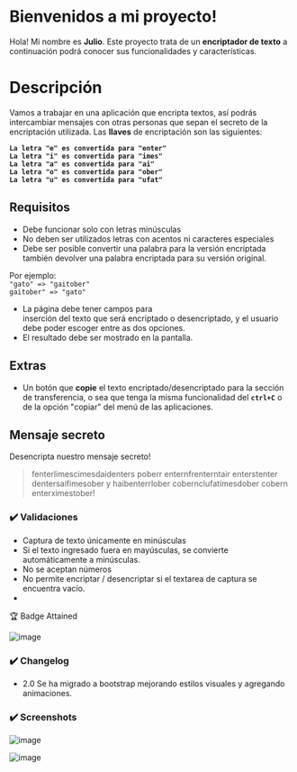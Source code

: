 # Bienvenidos a mi proyecto!

Hola! Mi nombre es **Julio**. Este proyecto trata de un **encriptador de texto** a continuación podrá conocer sus funcionalidades y características.


# Descripción

Vamos a trabajar en una aplicación que encripta textos, así podrás intercambiar mensajes con otras personas que sepan el secreto de la encriptación utilizada. Las **llaves** de encriptación son las siguientes:

**`La letra "e" es convertida para "enter"`  
`La letra "i" es convertida para "imes"`  
`La letra "a" es convertida para "ai"`  
`La letra "o" es convertida para "ober"`  
`La letra "u" es convertida para "ufat"`**

## Requisitos

- Debe funcionar solo con letras minúsculas  
- No deben ser utilizados letras con acentos ni caracteres especiales  
- Debe ser posible convertir una palabra para la versión encriptada también devolver una palabra encriptada para su versión original.

Por ejemplo:  
`"gato" => "gaitober"`  
`gaitober" => "gato"`

-   La página debe tener campos para  
    inserción del texto que será encriptado o desencriptado, y el usuario debe poder escoger entre as dos opciones.
-   El resultado debe ser mostrado en la pantalla.

## Extras

- Un botón que **copie** el texto encriptado/desencriptado para la sección de transferencia, o sea que tenga la misma funcionalidad del **`ctrl+C`** o de la opción "copiar" del menú de las aplicaciones.

## Mensaje secreto

Desencripta nuestro mensaje secreto!

> fenterlimescimesdaidenters poberr enternfrenterntair enterstenter
> dentersaifimesober y haibenterrlober cobernclufatimesdober cobern
> enterximestober!

### ✔️  Validaciones

-   Captura de texto únicamente en minúsculas
-   Si el texto ingresado fuera en mayúsculas, se convierte automáticamente a minúsculas.
-   No se aceptan números
-   No permite encriptar / desencriptar si el textarea de captura se encuentra vacío.
-   

🏆 Badge Attained

![image](https://user-images.githubusercontent.com/48032098/212504650-e1aed67c-db1a-45e1-aa47-df5bf4482da6.png)



### ✔️  Changelog

-   2.0 Se ha migrado a bootstrap mejorando estilos visuales y agregando animaciones.

### ✔️  Screenshots

![image](https://user-images.githubusercontent.com/48032098/212922847-9e8a1deb-1797-4c70-9d38-d4d7934e425d.png)

![image](https://user-images.githubusercontent.com/48032098/212921836-2ba1f913-34da-405b-aec2-8d5d5f02d88f.png)

